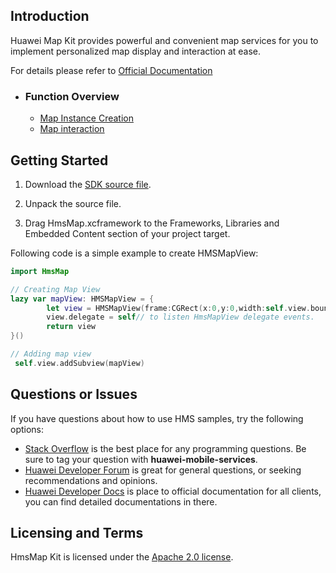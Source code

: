 ## Introduction

Huawei Map Kit provides powerful and convenient map services for you to implement personalized map display and interaction at ease.

For details please refer to [Official Documentation](https://developer.huawei.com/consumer/en/doc/development/HMSCore-Guides-V5/android-sdk-introduction-0000001061991291-V5) 

- ### Function Overview

    - [Map Instance Creation](https://developer.huawei.com/consumer/en/doc/development/HMSCore-Guides-V5/android-sdk-map-instance-creation-0000001062881706-V5)
    - [Map interaction](https://developer.huawei.com/consumer/en/doc/development/HMSCore-Guides-V5/android-sdk-map-camera-0000001061885327-V5)


## Getting Started

1. Download the [SDK source file](/HmsMap.xcframework.zip).

2. Unpack the source file.

3. Drag HmsMap.xcframework to the Frameworks, Libraries and Embedded Content section of your project target.

Following code is a simple example to create HMSMapView:

```swift
import HmsMap

// Creating Map View
lazy var mapView: HMSMapView = {
        let view = HMSMapView(frame:CGRect(x:0,y:0,width:self.view.bounds.width, height: self.view.bounds.height))
        view.delegate = self// to listen HmsMapView delegate events.
        return view
}()

// Adding map view
 self.view.addSubview(mapView)
```

## Questions or Issues

If you have questions about how to use HMS samples, try the following options:

- [Stack Overflow](https://stackoverflow.com/questions/tagged/huawei-mobile-services) is the best place for any programming questions. Be sure to tag your question with **huawei-mobile-services**.
- [Huawei Developer Forum](https://forums.developer.huawei.com/forumPortal/en/home) is great for general questions, or seeking recommendations and opinions.
- [Huawei Developer Docs](https://developer.huawei.com/consumer/en/) is place to official documentation for all clients, you can find detailed documentations in there.

## Licensing and Terms

HmsMap Kit is licensed under the [Apache 2.0 license](LICENSE).